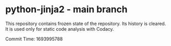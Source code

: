 # python-jinja2 - main branch

This repository contains frozen state of the repository.
Its history is cleared. It is used only for static code
analysis with Codacy.

Commit Time: 1693995788